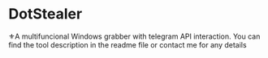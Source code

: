 # DotStealer
⚜️A multifuncional Windows grabber with telegram API interaction. You can find the tool description in the readme file or contact me for any details
